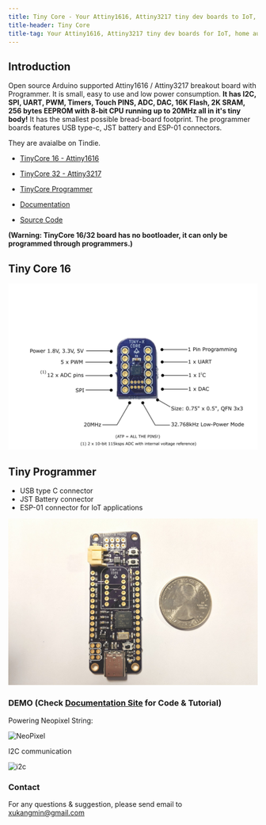 ```yaml
---
title: Tiny Core - Your Attiny1616, Attiny3217 tiny dev boards to IoT, home automation and more...
title-header: Tiny Core
title-tag: Your Attiny1616, Attiny3217 tiny dev boards for IoT, home automation and more...
---
```


## Introduction

Open source Arduino supported Attiny1616 / Attiny3217 breakout board with Programmer. It is small, easy to use and low power consumption. **It has I2C, SPI, UART, PWM, Timers, Touch PINS, ADC, DAC, 16K Flash, 2K SRAM, 256 bytes EEPROM with 8-bit CPU running up to 20MHz all in it's tiny body!** It has the smallest possible bread-board footprint. The programmer boards features USB type-c, JST battery and ESP-01 connectors.

They are avaialbe on Tindie.

- [TinyCore 16 - Attiny1616](https://www.tindie.com/products/16834/)

- [TinyCore 32 - Attiny3217](https://www.tindie.com/products/17279/)

- [TinyCore Programmer](https://www.tindie.com/products/16835/)

- [Documentation](https://docs.tinycore.dev/en/latest/)

- [Source Code](https://github.com/xukangmin/TinyCore)

**(Warning: TinyCore 16/32 board has no bootloader, it can only be programmed through programmers.)**

## Tiny Core 16

![TinyCore16](images/tinycore16_feature.png)


## Tiny Programmer

- USB type C connector
- JST Battery connector
- ESP-01 connector for IoT applications

![Programmer](images/Programmer_Main.jpg)

### DEMO (Check [Documentation Site](https://docs.tinycore.dev) for Code & Tutorial)

Powering Neopixel String:

![NeoPixel](images/neopixel.gif)


I2C communication

![i2c](images/i2c-temp.gif)



### Contact
For any questions & suggestion, please send email to [xukangmin@gmail.com](mailto:xukangmin@gmail.com)